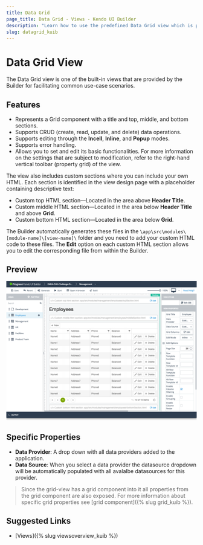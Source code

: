 ```yaml
---
title: Data Grid
page_title: Data Grid - Views - Kendo UI Builder
description: "Learn how to use the predefined Data Grid view which is provided by the Kendo UI Builder tool for creating and managing Angular and AngularJS-based web applications."
slug: datagrid_kuib
---
```


# Data Grid View

The Data Grid view is one of the built-in views that are provided by the Builder for facilitating common use-case scenarios.

## Features

* Represents a Grid component with a title and top, middle, and bottom sections.
* Supports CRUD (create, read, update, and delete) data operations.
* Supports editing through the **Incell**, **Inline**, and **Popup** modes.
* Supports error handling.
* Allows you to set and edit its basic functionalities. For more information on the settings that are subject to modification, refer to the right-hand vertical toolbar (property grid) of the view.

The view also includes custom sections where you can include your own HTML. Each section is identified in the view design page with a placeholder containing descriptive text:

* Custom top HTML section&mdash;Located in the area above **Header Title**.
* Custom middle HTML section&mdash;Located in the area below **Header Title** and above **Grid**.
* Custom bottom HTML section&mdash;Located in the area below **Grid**.

The Builder automatically generates these files in the `\app\src\modules\[module-name]\[view-name]\` folder and you need to add your custom HTML code to these files. The **Edit** option on each custom HTML section allows you to edit the corresponding file from within the Builder.

## Preview

<img src="../images/kuib-views-data-grid.png" class="img-responsive" alt="Data-Gid View"/>

## Specific Properties

* **Data Provider**: A drop down with all data providers added to the application.
* **Data Source**: When you select a data provider the datasource dropdown will be automatically populated with all avalalbe datasources for this provider.

> Since the grid-view has a grid component into it all properties from the grid component are also exposed. For more information about specific grid properties see [grid component]({% slug grid_kuib %}).


## Suggested Links

* [Views]({% slug viewsoverview_kuib %})
